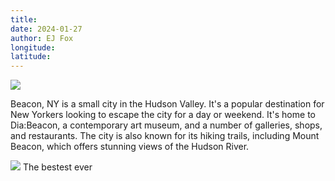```yaml
---
title: 
date: 2024-01-27
author: EJ Fox
longitude: 
latitude: 
---
```


<img class="w-full h-auto inline-block dark:invert" src="/svg/handdrawn__Beacon.svg"/>

<!--more-->

Beacon, NY is a small city in the Hudson Valley. It's a popular destination for New Yorkers looking to escape the city for a day or weekend. It's home to Dia:Beacon, a contemporary art museum, and a number of galleries, shops, and restaurants. The city is also known for its hiking trails, including Mount Beacon, which offers stunning views of the Hudson River.

![](/svg/handdrawn__Beacon.svg)
The bestest ever